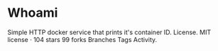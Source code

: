 # Whoami

Simple HTTP docker service that prints it's container ID. License. MIT license · 104 stars 99 forks Branches Tags Activity.
